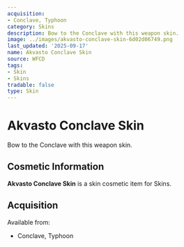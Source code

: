 ```yaml
---
acquisition:
- Conclave, Typhoon
category: Skins
description: Bow to the Conclave with this weapon skin.
image: ../images/akvasto-conclave-skin-6d02d06749.png
last_updated: '2025-09-17'
name: Akvasto Conclave Skin
source: WFCD
tags:
- Skin
- Skins
tradable: false
type: Skin
---
```


# Akvasto Conclave Skin

Bow to the Conclave with this weapon skin.

## Cosmetic Information

**Akvasto Conclave Skin** is a skin cosmetic item for Skins.

## Acquisition

Available from:
- Conclave, Typhoon

